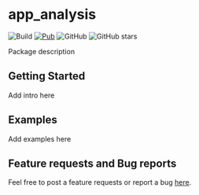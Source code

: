 # app_analysis

![Build](https://github.com/marchdev-tk/app_analysis/workflows/build/badge.svg)
[![Pub](https://img.shields.io/pub/v/app_analysis.svg)](https://pub.dartlang.org/packages/app_analysis)
![GitHub](https://img.shields.io/github/license/marchdev-tk/app_analysis)
![GitHub stars](https://img.shields.io/github/stars/marchdev-tk/app_analysis?style=social)

Package description

## Getting Started

Add intro here

## Examples

Add examples here

## Feature requests and Bug reports

Feel free to post a feature requests or report a bug [here](https://github.com/marchdev-tk/app_analysis/issues).
